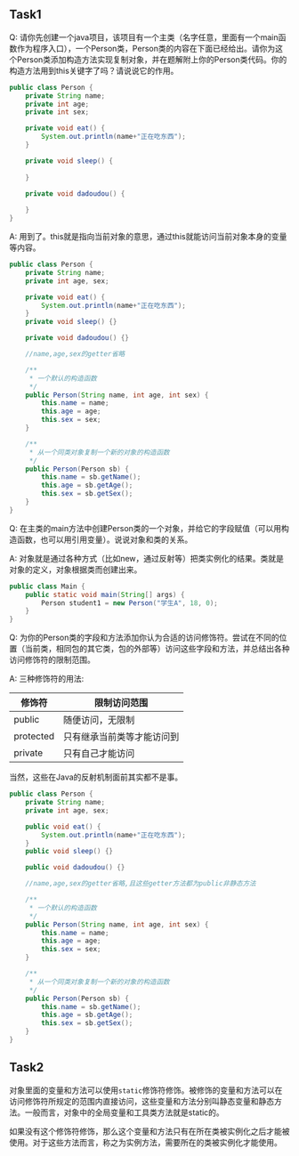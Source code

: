 ## Task1

Q: 请你先创建一个java项目，该项目有一个主类（名字任意，里面有一个main函数作为程序入口），一个Person类，Person类的内容在下面已经给出。请你为这个Person类添加构造方法实现复制对象，并在题解附上你的Person类代码。你的构造方法用到this关键字了吗？请说说它的作用。

```java
public class Person {
    private String name;
    private int age;
    private int sex;

    private void eat() {
    	System.out.println(name+"正在吃东西");
    }

    private void sleep() {
    
    }

    private void dadoudou() {
    	
    }
}
```

A: 用到了。this就是指向当前对象的意思，通过this就能访问当前对象本身的变量等内容。

```java
public class Person {
    private String name;
    private int age, sex;

    private void eat() {
    	System.out.println(name+"正在吃东西");
    }
    private void sleep() {}

    private void dadoudou() {}

    //name,age,sex的getter省略

    /**
     * 一个默认的构造函数
     */
    public Person(String name, int age, int sex) {
        this.name = name;
        this.age = age;
        this.sex = sex;
    }

    /**
     * 从一个同类对象复制一个新的对象的构造函数
     */
    public Person(Person sb) {
        this.name = sb.getName();
        this.age = sb.getAge();
        this.sex = sb.getSex();
    }
}
```

Q: 在主类的main方法中创建Person类的一个对象，并给它的字段赋值（可以用构造函数，也可以用引用变量）。说说对象和类的关系。

A: 对象就是通过各种方式（比如new，通过反射等）把类实例化的结果。类就是对象的定义，对象根据类而创建出来。

```java
public class Main {
    public static void main(String[] args) {
        Person student1 = new Person("学生A", 18, 0);
    }
}
```

Q: 为你的Person类的字段和方法添加你认为合适的访问修饰符。尝试在不同的位置（当前类，相同包的其它类，包的外部等）访问这些字段和方法，并总结出各种访问修饰符的限制范围。

A: 三种修饰符的用法:

| 修饰符       | 限制访问范围        |
|-----------|---------------|
| public    | 随便访问，无限制      |
| protected | 只有继承当前类等才能访问到 |
| private   | 只有自己才能访问      |

当然，这些在Java的反射机制面前其实都不是事。

```java
public class Person {
    private String name;
    private int age, sex;

    public void eat() {
    	System.out.println(name+"正在吃东西");
    }
    public void sleep() {}

    public void dadoudou() {}

    //name,age,sex的getter省略,且这些getter方法都为public非静态方法

    /**
     * 一个默认的构造函数
     */
    public Person(String name, int age, int sex) {
        this.name = name;
        this.age = age;
        this.sex = sex;
    }

    /**
     * 从一个同类对象复制一个新的对象的构造函数
     */
    public Person(Person sb) {
        this.name = sb.getName();
        this.age = sb.getAge();
        this.sex = sb.getSex();
    }
}
```

## Task2

对象里面的变量和方法可以使用`static`修饰符修饰。被修饰的变量和方法可以在访问修饰符所规定的范围内直接访问，这些变量和方法分别叫静态变量和静态方法。一般而言，对象中的全局变量和工具类方法就是static的。

如果没有这个修饰符修饰，那么这个变量和方法只有在所在类被实例化之后才能被使用。对于这些方法而言，称之为实例方法，需要所在的类被实例化才能使用。